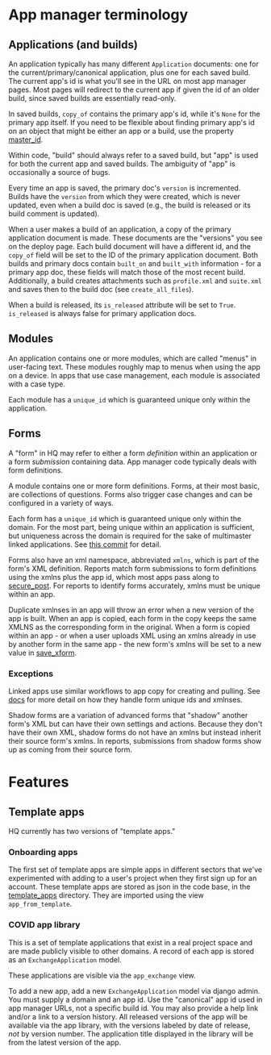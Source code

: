 # App manager terminology

## Applications (and builds)

An application typically has many different `Application` documents: 
one for the current/primary/canonical application, plus one for each saved build.
The current app's id is what you'll see in the URL on most app manager pages.
Most pages will redirect to the current app if given the id of an older build,
since saved builds are essentially read-only.

In saved builds, `copy_of` contains the primary app's id, while it's `None` for the primary app itself.
If you need to be flexible about finding primary app's id on an object that might be either an app or a build, use the property [master_id](https://github.com/dimagi/commcare-hq/blob/fd9f7aa24f25093683e17a69bb4a14f44d0e15b7/corehq/apps/app_manager/models.py#L4007).

Within code, "build" should always refer to a saved build,
but "app" is used for both the current app and saved builds.
The ambiguity of "app" is occasionally a source of bugs.

Every time an app is saved, the primary doc's `version` is incremented.
Builds have the `version` from which they were created, which is never updated,
even when a build doc is saved (e.g., the build is released or its build comment is updated).

When a user makes a build of an application, a copy of the primary
application document is made. These documents are the "versions" you see on
the deploy page. Each build document will have a different id, and the
`copy_of` field will be set to the ID of the primary application document.
Both builds and primary docs contain `built_on` and `built_with` information - for a primary
app doc, these fields will match those of the most recent build.
Additionally, a build creates attachments such as `profile.xml` and `suite.xml` and saves then to the build doc (see `create_all_files`).

When a build is released, its `is_released` attribute will be set to `True`.
`is_released` is always false for primary application docs.

## Modules

An application contains one or more modules, which are called "menus" in user-facing text. These modules roughly map to menus when using the app on a device. In apps that use case management, each module is associated with a case type.

Each module has a `unique_id` which is guaranteed unique only within the application.

## Forms

A "form" in HQ may refer to either a form *definition* within an application or a form *submission* containing data. App manager code typically deals with form definitions.

A module contains one or more form definitions. Forms, at their most basic, are collections of questions. Forms also trigger case changes and can be configured in a variety of ways.

Each form has a `unique_id` which is guaranteed unique only within the domain. For the most part, being unique within an application is sufficient, but uniqueness across the domain is required for the sake of multimaster linked applications. See [this commit](https://github.com/dimagi/commcare-hq/commit/6e2f38653377d167fdbef247f02eaec4159ce2e2#diff-535390eb5c83a4cd3449f82afd1fa9fb) for detail.

Forms also have an xml namespace, abbreviated `xmlns`, which is part of the form's XML definition.
Reports match form submissions to form definitions using the xmlns plus the app id, which most apps pass along to
[secure_post](https://github.com/dimagi/commcare-hq/blob/5d9122ad2ba23986e6b4493eee0eab16cbcc868b/corehq/apps/receiverwrapper/views.py#L304).
For reports to identify forms accurately, xmlns must be unique within an app.


Duplicate xmlnses in an app will throw an error when a new version of the app is built. When an app is copied, each form in the copy keeps the same XMLNS as the corresponding form in the original. When a form is copied within an app - or when a user uploads XML using an xmlns already in use by another form in the same app - the new form's xmlns will be set to a new value in [save_xform](https://github.com/dimagi/commcare-hq/blob/170690a2fbf8039365fdca852911b4a57fd70a1e/corehq/apps/app_manager/util.py#L171).

### Exceptions
Linked apps use similar workflows to app copy for creating and pulling. See [docs](https://github.com/dimagi/commcare-hq/tree/master/corehq/apps/linked_domain#linked-applications) for more detail on how they handle form unique ids and xmlnses.

Shadow forms are a variation of advanced forms that "shadow" another form's XML but can have their own settings and
actions. Because they don't have their own XML, shadow forms do not have an xmlns but instead inherit their
source form's xmlns. In reports, submissions from shadow forms show up as coming from their source form.

# Features

## Template apps

HQ currently has two versions of "template apps."

### Onboarding apps

The first set of template apps are simple apps in different sectors that we've experimented with adding to a user's project when they first sign up for an account. These template apps are stored as json in the code base, in the [template_apps](https://github.com/dimagi/commcare-hq/tree/master/corehq/apps/app_manager/static/app_manager/template_apps) directory. They are imported using the view `app_from_template`.

### COVID app library

This is a set of template applications that exist in a real project space and are made publicly visible to other domains. A record of each app is stored as an `ExchangeApplication` model.

These applications are visible via the `app_exchange` view.

To add a new app, add a new `ExchangeApplication` model via django admin. You must supply a domain and an app id. Use the "canonical" app id used in app manager URLs, not a specific build id. You may also provide a help link and/or a link to a version history. All released versions of the app will be available via the app library, with the versions labeled by date of release, *not* by version number. The application title displayed in the library will be from the latest version of the app.
